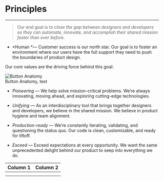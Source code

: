 
# Principles

---

> Our end goal is to *close the gap between designers and developers so they can automate, innovate, and accomplish their shared mission faster than ever before.*

- *Human *— Customer success is our north star. Our goal is to foster an environment where our users have the full support they need to push the boundaries of product design.

Our core values are the driving force behind this goal:

  
![Button Anatomy](https://studio-assets-dev.supernova.io/design-systems/460/dee9f77b-6d07-4196-9150-8e4df0fca72a.png?Expires=1977609600&Policy=eyJTdGF0ZW1lbnQiOlt7IlJlc291cmNlIjoiaHR0cHM6Ly9zdHVkaW8tYXNzZXRzLWRldi5zdXBlcm5vdmEuaW8vZGVzaWduLXN5c3RlbXMvNDYwL2RlZTlmNzdiLTZkMDctNDE5Ni05MTUwLThlNGRmMGZjYTcyYS5wbmciLCJDb25kaXRpb24iOnsiRGF0ZUxlc3NUaGFuIjp7IkFXUzpFcG9jaFRpbWUiOjE5Nzc2MDk2MDB9fX1dfQ__&Signature=DjKYxzEN8XfLLTh7-r2KOmp~z-iDNhK1EYqPg-hXvBUk~NGfUtYGxM62IfN4TVb1DyN-t8uezhpuO1iDjj6wukwr2Qe54Z9NhSJywibTooLEutiu8n~f3DX9jojZf4unHYUBj~ALj1G4zKqIpZLO53Z86chm~9PF4kobw5iia~L80y-esfek0RwPxvb-gkm0CPKNESY6RhSUDoFzqWYh6jskokDWRLbwvVnMdpFg~5JQm-5LE1Vdogm0g6bul-nWN7pEUw~r1h4yJyifGqhUHP5kWUyypn25jAFdHBixvsr2Vv2ABy8tqn3yyEVYnL5VuBuoBY7CoGqrSA1sMiiY9g__&Key-Pair-Id=APKAJGK34LCCAUR7N6LA)  
Button Anatomy, test  
  


- *Pioneering* — We help solve mission-critical problems. We’re always innovating, moving ahead, and exploring cutting-edge technologies. 

- *Unifying* — As an interdisciplinary tool that brings together designers and developers, we believe in the shared mission. We believe in product hygiene and team alignment.

- *Production-ready* — We’re constantly iterating, validating, and questioning the status quo. Our code is clean, customizable, and ready for liftoff.

- *Exceed* — Exceed expectations at every opportunity. We want the same unprecedented delight behind our product to seep into everything we do.

  
| Column 1 | Column 2 |  
| --- | --- |  
|  |  |  
|  |  |  
